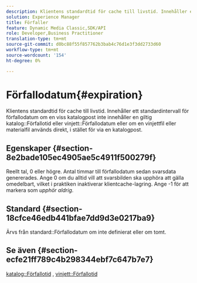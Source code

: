 ```yaml
---
description: Klientens standardtid för cache till livstid. Innehåller ett standardintervall för förfallodatum om en viss katalogpost inte innehåller ett giltigt värde för förfallodatum eller förfallotid för katalog, eller om en vinjettfil eller en materialfil används direkt, i stället för via en katalogpost.
solution: Experience Manager
title: Förfaller
feature: Dynamic Media Classic,SDK/API
role: Developer,Business Practitioner
translation-type: tm+mt
source-git-commit: d0bc88f55f857762b3bab4c76d1e3f3dd2733d60
workflow-type: tm+mt
source-wordcount: '154'
ht-degree: 0%

---
```



# Förfallodatum{#expiration}

Klientens standardtid för cache till livstid. Innehåller ett standardintervall för förfallodatum om en viss katalogpost inte innehåller en giltig katalog::Förfallotid eller vinjett::Förfallodatum eller om en vinjettfil eller materialfil används direkt, i stället för via en katalogpost.

## Egenskaper {#section-8e2bade105ec4905ae5c4911f500279f}

Reellt tal, 0 eller högre. Antal timmar till förfallodatum sedan svarsdata genererades. Ange 0 om du alltid vill att svarsbilden ska upphöra att gälla omedelbart, vilket i praktiken inaktiverar klientcache-lagring. Ange -1 för att markera som *upphör aldrig*.

## Standard {#section-18cfce46edb441bfae7dd9d3e0217ba9}

Ärvs från standard::Förfallodatum om inte definierat eller om tomt.

## Se även {#section-ecfe21ff789c4b298344ebf7c647b7e7}

[katalog::Förfallotid](../../../../../ir-api/material-cat/image-rendering-api-ref/c-ir-material-catalog/c-ir-material-data-reference/r-ir-expiration-dataref.md#reference-5e93943abff54c93bf85aae3b911a3ce) ,  [vinjett::Förfallotid](../../../../../ir-api/material-cat/image-rendering-api-ref/c-ir-material-catalog/c-ir-vignette-map-reference/r-ir-expiration-vignette.md#reference-df80829da93e4c0ab3f97a1792d9c74c)

